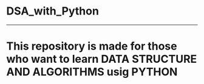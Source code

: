 # DSA_with_Python
---


# This repository is made for those who want to learn DATA STRUCTURE AND ALGORITHMS usig PYTHON 